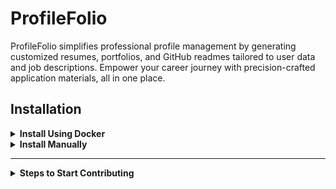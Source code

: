 # ProfileFolio

ProfileFolio simplifies professional profile management by generating customized resumes, portfolios, and GitHub readmes tailored to user data and job descriptions. Empower your career journey with precision-crafted application materials, all in one place.

## Installation

<details>
<summary><strong>Install Using Docker</strong></summary>

1.  Fork and Clone the Repository
2.  Run below commands to sping up docker container
    ```bash
    cd frontend && npm i
    ```
    ```bash
    docker-compose up --build
    ```
4.  Access the Application - Frontend: http://localhost:3000 - Backend: http://localhost:8080/api/user
</details>
<details>
<summary><strong>Install Manually</strong></summary>

- Open Mongodb atlas in localhost:27017
  Create `profileFolio` db and
 1. Add this sample data in collection `users`

  ```json
  {
  "_id": { "$oid": "667b885950aa1b4215433ff4" },
  "basics": {
    "name": "Jane Smith",
    "label": "Software Engineer",
    "image": "https://janesmith.com/photo.jpg",
    "email": "jane.smith@gmail.com",
    "phone": "(123) 456-7890",
    "url": "https://janesmith.com",
    "summary": "Experienced software engineer with a passion for developing innovative programs.",
    "location": {
      "address": "123 Main St",
      "postalCode": "12345",
      "city": "Metropolis",
      "countryCode": "US",
      "region": "NY"
    },
    "profiles": [
      {
        "network": "LinkedIn",
        "username": "janesmith",
        "url": "https://linkedin.com/in/janesmith"
      },
      {
        "network": "GitHub",
        "username": "janesmith",
        "url": "https://github.com/janesmith"
      }
    ]
  },
  "work": [
    {
      "name": "TechCorp",
      "position": "Senior Developer",
      "url": "https://techcorp.com",
      "startDate": {
        "$date": "2018-05-01T00:00:00Z"
      },
      "endDate": null,
      "summary": "Developed and maintained various web applications.",
      "highlights": [
        "Led a team of developers to create a new e-commerce platform.",
        "Implemented a continuous integration and deployment pipeline."
      ]
    }
  ],
  "education": [
    {
      "institution": "State University",
      "url": "https://stateuniversity.edu",
      "area": "Computer Science",
      "studyType": "Bachelor",
      "startDate": {
        "$date": "2010-09-01T00:00:00Z"
      },
      "endDate": {
        "$date": "2014-06-01T00:00:00Z"
      },
      "score": "3.8",
      "courses": [
        "CS101 - Introduction to Computer Science",
        "CS202 - Data Structures",
        "CS303 - Algorithms"
      ]
    }
  ],
  "certificates": [
    {
      "name": "Certified Kubernetes Administrator",
      "date": { "$date": "2020-07-15T00:00:00Z" },
      "issuer": "CNCF",
      "url": "https://cncf.io/certified-kubernetes-administrator"
    }
  ],
  "skills": [
    {
      "name": "Web Development",
      "level": "Expert",
      "keywords": [
        { "$oid": "667b888850aa1b4215433ff8" },
        { "$oid": "667b888850aa1b4215433ff9" },
        { "$oid": "667b888850aa1b4215433ffa" }
      ]
    }
  ],
  "languages": [
    {
      "language": "English",
      "fluency": "Native"
    },
    {
      "language": "Spanish",
      "fluency": "Intermediate"
    }
  ],
  "interests": [
    {
      "name": "Traveling",
      "keywords": [
        "Backpacking",
        "Cultural Experiences"
      ]
    }
  ],
  "projects": [
    {
      "name": "Personal Portfolio",
      "startDate": {
        "$date": "2020-01-01T00:00:00Z"
      },
      "endDate": {
        "$date": "2020-06-01T00:00:00Z"
      },
      "description": "Developed a personal portfolio website to showcase my projects and skills.",
      "highlights": [
        "Designed and implemented a responsive user interface.",
        "Integrated a blog section to share technical articles."
      ],
      "githubUrl": "https://github.com/janesmith/portfolio",
      "deployedUrl": "https://janesmith.com",
      "techStack": [
        { "$oid": "667b888850aa1b4215433ff8" },
        { "$oid": "667b888850aa1b4215433ff9" },
        { "$oid": "667b888850aa1b4215433ffa" }
      ]
    }
  ]
}
  ```
2. Add this sample data in collection `skills`
```json
[
  {
    "_id": {
      "$oid": "667b888850aa1b4215433ff8"
    },
    "name": "typescript"
  },
  {
    "_id": {
      "$oid": "667b888850aa1b4215433ff9"
    },
    "name": "javascript"
  },
  {
    "_id": {
      "$oid": "667b888850aa1b4215433ffa"
    },
    "name": "node"
  }
]
```

```bash
cp ./backend/.env.sample ./backend/.env
```
```bash
npm run installer
```
```bash
npm start
```

- Access the Application - Frontend: http://localhost:3000 - Backend: http://localhost:8080/api/user
</details>
<hr>
<details>
<summary><strong>Steps to Start Contributing</strong></summary>

To contribute to this project, follow these steps:

1. **Fork the Repository**:

   - Fork the repository from [profileFolio](https://github.com/krishnaacharyaa/profileFolio) to your GitHub account.

2. **Clone Your Fork**:

   - Clone your forked repository locally:

     ```sh
     git clone https://github.com/<your-username>/profileFolio.git
     ```

3. **Add Remote Repositories**:

   - Set up remotes for tracking changes from the original repository and pushing your changes:

     ```sh
     cd profileFolio
     git remote add upstream https://github.com/krishnaacharyaa/profileFolio.git
     git remote -v  # Verify remotes
     ```

   > Steps from 4th point, needs to followed with each new PR

4. **Stay Up-to-Date**:

- Before starting your work or submitting a pull request, sync your fork with the original repository:

  ```sh
   git pull upstream main
  ```

5. **Create a New Branch**:

   - Create a new branch for your work, naming it appropriately:

     ```sh
     # Switch to the main branch
     git switch main

     # Pull down any upstream changes
     git pull

     # Create a new branch to work on
     git switch --create bugfix/1234-name-of-the-issue
     ```

6. **Make Changes**:

   - Make your changes locally. Commit them using clear and concise messages.

7. **Push Changes and Open Pull Request**:

   - Push your branch to your forked repository:

     ```sh
     git push -u origin feature/1234-short-description
     ```

   - Open a pull request on the [profileFolio repository](https://github.com/krishnaacharyaa/profileFolio), following the template provided.

</details>
